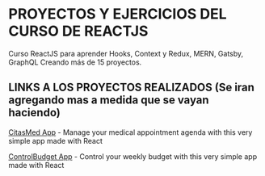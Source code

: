 # PROYECTOS Y EJERCICIOS DEL CURSO DE REACTJS

Curso ReactJS para aprender Hooks, Context y Redux, MERN, Gatsby, GraphQL Creando más de 15 proyectos.

## LINKS A LOS PROYECTOS REALIZADOS (Se iran agregando mas a medida que se vayan haciendo)

[CitasMed App](https://citas-med-app.netlify.app/) - Manage your medical appointment agenda with this very simple app made with React

[ControlBudget App](https://control-budget.netlify.app/) - Control your weekly budget with this very simple app made with React


